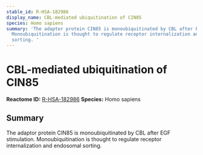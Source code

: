 ```yaml
---
stable_id: R-HSA-182986
display_name: CBL-mediated ubiquitination of CIN85
species: Homo sapiens
summary: 'The adaptor protein CIN85 is monoubiquitinated by CBL after EGF stimulation.
  Monoubiquitination is thought to regulate receptor internalization and endosomal
  sorting. '
---
```


# CBL-mediated ubiquitination of CIN85
**Reactome ID:** [R-HSA-182986](https://reactome.org/content/detail/R-HSA-182986)
**Species:** Homo sapiens

## Summary

The adaptor protein CIN85 is monoubiquitinated by CBL after EGF stimulation. Monoubiquitination is thought to regulate receptor internalization and endosomal sorting. 
